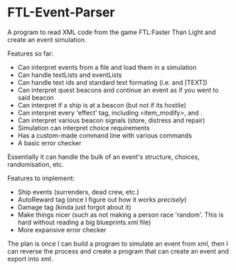 # FTL-Event-Parser
A program to read XML code from the game FTL:Faster Than Light and create an event simulation.


Features so far:
- Can interpret events from a file and load them in a simulation
- Can handle textLists and eventLists
- Can handle text ids and standard text formating (i.e. <text id="[ID]"/> and <text>[TEXT]</text>)
- Can interpret quest beacons and continue an event as if you went to said beacon
- Can interpret if a ship is at a beacon (but not if its hostile)
- Can interpret every 'effect' tag, including <item_modify>, <weapon> and <removeCrew>.
- Can interpret various beacon signals (store, distress and repair)
- Simulation can interpret choice requirements
- Has a custom-made command line with various commands
- A basic error checker

Essentially it can handle the bulk of an event's structure, choices, randomisation, etc.


Features to implement:
- Ship events (surrenders, dead crew, etc.)
- AutoReward tag (once I figure out how it works *precisely*)
- Damage tag (kinda just forgot about it)
- Make things nicer (such as not making a person race 'random'. This is hard without reading a big blueprints.xml file)
- More expansive error checker


The plan is once I can build a program to simulate an event from xml, then I can reverse the process and create a program that can create an event and export into xml.